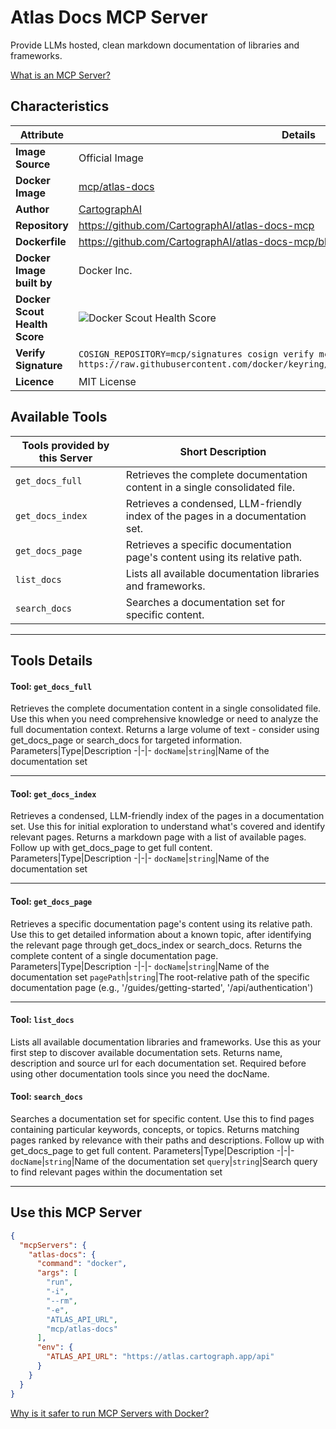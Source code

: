 # Atlas Docs MCP Server

Provide LLMs hosted, clean markdown documentation of libraries and frameworks.

[What is an MCP Server?](https://www.anthropic.com/news/model-context-protocol)

## Characteristics
Attribute|Details|
|-|-|
**Image Source**|Official Image
**Docker Image**|[mcp/atlas-docs](https://hub.docker.com/repository/docker/mcp/atlas-docs)
**Author**|[CartographAI](https://github.com/CartographAI)
**Repository**|https://github.com/CartographAI/atlas-docs-mcp
**Dockerfile**|https://github.com/CartographAI/atlas-docs-mcp/blob/master/Dockerfile
**Docker Image built by**|Docker Inc.
**Docker Scout Health Score**| ![Docker Scout Health Score](https://api.scout.docker.com/v1/policy/insights/org-image-score/badge/mcp/atlas-docs)
**Verify Signature**|`COSIGN_REPOSITORY=mcp/signatures cosign verify mcp/atlas-docs --key https://raw.githubusercontent.com/docker/keyring/refs/heads/main/public/mcp/latest.pub`
**Licence**|MIT License

## Available Tools
Tools provided by this Server|Short Description
-|-
`get_docs_full`|Retrieves the complete documentation content in a single consolidated file.|
`get_docs_index`|Retrieves a condensed, LLM-friendly index of the pages in a documentation set.|
`get_docs_page`|Retrieves a specific documentation page's content using its relative path.|
`list_docs`|Lists all available documentation libraries and frameworks.|
`search_docs`|Searches a documentation set for specific content.|

---
## Tools Details

#### Tool: **`get_docs_full`**
Retrieves the complete documentation content in a single consolidated file. Use this when you need comprehensive knowledge or need to analyze the full documentation context. Returns a large volume of text - consider using get_docs_page or search_docs for targeted information.
Parameters|Type|Description
-|-|-
`docName`|`string`|Name of the documentation set

---
#### Tool: **`get_docs_index`**
Retrieves a condensed, LLM-friendly index of the pages in a documentation set. Use this for initial exploration to understand what's covered and identify relevant pages. Returns a markdown page with a list of available pages. Follow up with get_docs_page to get full content.
Parameters|Type|Description
-|-|-
`docName`|`string`|Name of the documentation set

---
#### Tool: **`get_docs_page`**
Retrieves a specific documentation page's content using its relative path. Use this to get detailed information about a known topic, after identifying the relevant page through get_docs_index or search_docs. Returns the complete content of a single documentation page.
Parameters|Type|Description
-|-|-
`docName`|`string`|Name of the documentation set
`pagePath`|`string`|The root-relative path of the specific documentation page (e.g., '/guides/getting-started', '/api/authentication')

---
#### Tool: **`list_docs`**
Lists all available documentation libraries and frameworks. Use this as your first step to discover available documentation sets. Returns name, description and source url for each documentation set. Required before using other documentation tools since you need the docName.
#### Tool: **`search_docs`**
Searches a documentation set for specific content. Use this to find pages containing particular keywords, concepts, or topics. Returns matching pages ranked by relevance with their paths and descriptions. Follow up with get_docs_page to get full content.
Parameters|Type|Description
-|-|-
`docName`|`string`|Name of the documentation set
`query`|`string`|Search query to find relevant pages within the documentation set

---
## Use this MCP Server

```json
{
  "mcpServers": {
    "atlas-docs": {
      "command": "docker",
      "args": [
        "run",
        "-i",
        "--rm",
        "-e",
        "ATLAS_API_URL",
        "mcp/atlas-docs"
      ],
      "env": {
        "ATLAS_API_URL": "https://atlas.cartograph.app/api"
      }
    }
  }
}
```

[Why is it safer to run MCP Servers with Docker?](https://www.docker.com/blog/the-model-context-protocol-simplifying-building-ai-apps-with-anthropic-claude-desktop-and-docker/)
